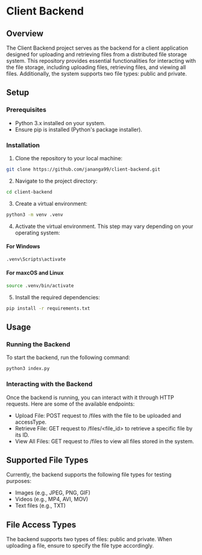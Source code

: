 # Client Backend

## Overview

The Client Backend project serves as the backend for a client application designed for uploading and retrieving files from a distributed file storage system. This repository provides essential functionalities for interacting with the file storage, including uploading files, retrieving files, and viewing all files. Additionally, the system supports two file types: public and private.

## Setup

### Prerequisites

- Python 3.x installed on your system.
- Ensure pip is installed (Python's package installer).

### Installation

1. Clone the repository to your local machine:

```bash
git clone https://github.com/jananga99/client-backend.git
```

2. Navigate to the project directory:

```bash
cd client-backend
```

3. Create a virtual environment:

```bash
python3 -m venv .venv
```

4. Activate the virtual environment. This step may vary depending on your operating system:

#### For Windows

```bash
.venv\Scripts\activate
```

#### For maxcOS and Linux

```bash
source .venv/bin/activate
```

5. Install the required dependencies:

```bash
pip install -r requirements.txt
```

## Usage

### Running the Backend

To start the backend, run the following command:

```bash
python3 index.py
```

### Interacting with the Backend

Once the backend is running, you can interact with it through HTTP requests. Here are some of the available endpoints:

- Upload File: POST request to /files with the file to be uploaded and accessType.
- Retrieve File: GET request to /files/<file_id> to retrieve a specific file by its ID.
- View All Files: GET request to /files to view all files stored in the system.

## Supported File Types

Currently, the backend supports the following file types for testing purposes:

- Images (e.g., JPEG, PNG, GIF)
- Videos (e.g., MP4, AVI, MOV)
- Text files (e.g., TXT)

## File Access Types

The backend supports two types of files: public and private. When uploading a file, ensure to specify the file type accordingly.
